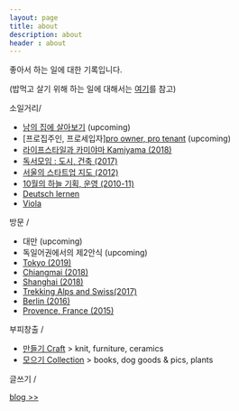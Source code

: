 ```yaml
---
layout: page
title: about
description: about
header : about
---
```


좋아서 하는 일에 대한 기록입니다.

(밥먹고 살기 위해 하는 일에 대해서는 [여기](/formal/about)를 참고)



소일거리/

* [남의 집에 살아보기](project-2otherhomes) (upcoming)
* [프로집주인, 프로세입자][pro owner, pro tenant](project-pros) (upcoming)
* [라이프스타일과 카미야마 Kamiyama (2018)](/project-kamiyama)
* [독서모임 : 도시, 건축 (2017)](/activity-readinggroups)
* [서울의 스타트업 지도 (2012)](/project-thesis)
* [10월의 하늘 기획, 운영 (2010-11)](/activity-octobersky)
* [Deutsch lernen](activity-deutsch)
* [Viola](/activity-viola)




방문 / 


* 대만 (upcoming)
* 독일어권에서의 제2안식 (upcoming)
* [Tokyo (2019)](/travel-tokyo)
* [Chiangmai (2018)](/travel-chiangmai)
* [Shanghai (2018)](/travel-shanghai)
* [Trekking Alps and Swiss(2017)](/travel-swiss)
* [Berlin (2016)](/travel-berlin)
* [Provence, France (2015)](/travel-provence)





부피창출 / 

* [만들기 Craft](/category-craft) >  knit, furniture, ceramics
* [모으기 Collection](/category-collection) > books, dog goods & pics, plants



글쓰기 /

[blog >>](https://placenesss.tumblr.com/)
